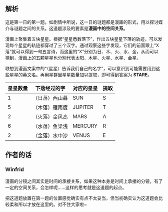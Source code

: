 ## 解析

这是第一日的第一题。如剧情中所说，这一日的谜题都是漫画的形式，用以探讨媒介与谜题之间的关系。这道题涉及的要素是**漫画中的空间关系**。

漫画上聚集着五块星星。根据“星星悉数落下”，作出五块星星下落的轨迹，可以发现每个星星的轨迹都穿过了三个汉字。通过观察这些字发现，它们的前面跟上“X落”就可以得到一句五言诗，而这里的“X”分别为日、木、火、水、金，从而可以猜到，漫画上的五颗星星也分别代表太阳、木星、火星、水星、金星。

联想到漫画文案中的“（星星）告诉我们自己的名字”，可以意识到可能需要用到这些星星的英文名。再用星群里星星数量加以提取，即可得到答案为 **STARE**。

| 星星数量 | 下落经过的字   | 对应的星星 | 提取 |
| -------- | -------------- | ---------- | ---- |
| 1        | （日落）西山暮 | SUN        | S    |
| 5        | （木落）雁南度 | JUPITER    | T    |
| 2        | （火落）金风高 | MARS       | A    |
| 6        | （水落）鱼梁浅 | MERCURY    | R    |
| 2        | （金落）水中沙 | VENUS      | E    |

## 作者的话

### Winfrid

漫画的分镜之间其实是时间的承接关系，如果这种本身是时间上承接的分镜，有了一定的空间关系，会怎样呢……这样的思考就是这道题的起点。

把这道题放置在第一题的位置感觉确实有点不太妥当，但当初确实认为这道题会比较柔和所以才放在这里的。对不住大家啦~